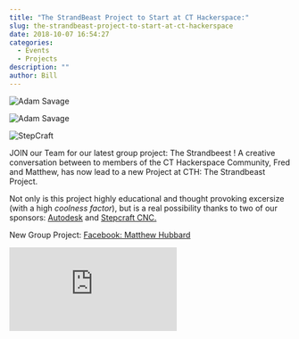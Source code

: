 ```yaml
---
title: "The StrandBeast Project to Start at CT Hackerspace:"
slug: the-strandbeast-project-to-start-at-ct-hackerspace
date: 2018-10-07 16:54:27
categories:
  - Events
  - Projects
description: ""
author: Bill
---
```


![Adam Savage](/uploads/2018/10/adamsavage-3daybuild-pod.jpg)

![Adam Savage](/uploads/2018/10/autodesk-logo.png)

![StepCraft](/uploads/2017/10/StepCraft-image-10-2017-150x150.jpeg)

JOIN our Team for our latest group project: The Strandbeest ! A creative conversation between to members of the CT Hackerspace Community, Fred and Matthew, has now lead to a new Project at CTH: The Strandbeast Project.

Not only is this project highly educational and thought provoking excersize (with a high _coolness factor_), but is a real possibility thanks to two of our sponsors: [Autodesk](https://www.autodesk.com/) and [Stepcraft CNC.](https://www.stepcraft.us/)

New Group Project: [Facebook: Matthew Hubbard](https://www.facebook.com/matthew.hubbard.77398/videos/10213169183368059/)

![Photo](https://www.facebook.com/photo.php?fbid=10214769307204357&set=p.10214769307204357&type=3&theater&ifg=1)
